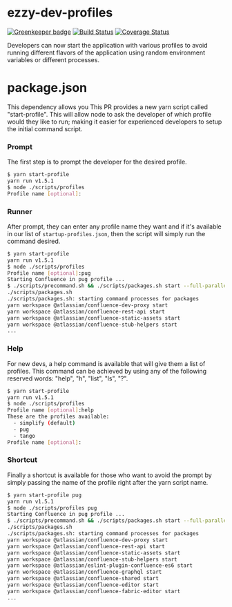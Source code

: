 # ezzy-dev-profiles

[![Greenkeeper badge](https://badges.greenkeeper.io/ezzygemini/ezzy-dev-profiles.svg)](https://greenkeeper.io/)
[![Build Status](https://travis-ci.org/ezzygemini/ezzy-dev-profiles.svg?branch=master)](https://travis-ci.org/ezzygemini/ezzy-dev-profiles)
[![Coverage Status](https://coveralls.io/repos/github/ezzygemini/ezzy-dev-profiles/badge.svg)](https://coveralls.io/github/ezzygemini/ezzy-dev-profiles)

Developers can now start the application with various profiles to avoid running different flavors of the application using random environment variables or different processes.

# package.json

This dependency allows you 
This PR provides a new yarn script called "start-profile". This will allow node to ask the developer of which profile would they like to run; making it easier for experienced developers to setup the initial command script.

### Prompt

The first step is to prompt the developer for the desired profile.

```bash
$ yarn start-profile
yarn run v1.5.1
$ node ./scripts/profiles
Profile name [optional]:
```

### Runner

After prompt, they can enter any profile name they want and if it's available in our list of `startup-profiles.json`, then the script will simply run the command desired.

```bash
$ yarn start-profile
yarn run v1.5.1
$ node ./scripts/profiles
Profile name [optional]:pug
Starting Confluence in pug profile ...
$ ./scripts/precommand.sh && ./scripts/packages.sh start --full-parallel
./scripts/packages.sh
./scripts/packages.sh: starting command processes for packages
yarn workspace @atlassian/confluence-dev-proxy start
yarn workspace @atlassian/confluence-rest-api start
yarn workspace @atlassian/confluence-static-assets start
yarn workspace @atlassian/confluence-stub-helpers start
...
```

### Help

For new devs, a help command is available that will give them a list of profiles. This command can be achieved by using any of the following reserved words: "help", "h", "list", "ls", "?".

```bash
$ yarn start-profile
yarn run v1.5.1
$ node ./scripts/profiles
Profile name [optional]:help
These are the profiles available:
  - simplify (default)
  - pug
  - tango
Profile name [optional]:
```

### Shortcut

Finally a shortcut is available for those who want to avoid the prompt by simply passing the name of the profile right after the yarn script name.

```bash
$ yarn start-profile pug
yarn run v1.5.1
$ node ./scripts/profiles pug
Starting Confluence in pug profile ...
$ ./scripts/precommand.sh && ./scripts/packages.sh start --full-parallel
./scripts/packages.sh
./scripts/packages.sh: starting command processes for packages
yarn workspace @atlassian/confluence-dev-proxy start
yarn workspace @atlassian/confluence-rest-api start
yarn workspace @atlassian/confluence-static-assets start
yarn workspace @atlassian/confluence-stub-helpers start
yarn workspace @atlassian/eslint-plugin-confluence-es6 start
yarn workspace @atlassian/confluence-graphql start
yarn workspace @atlassian/confluence-shared start
yarn workspace @atlassian/confluence-editor start
yarn workspace @atlassian/confluence-fabric-editor start
...
```
